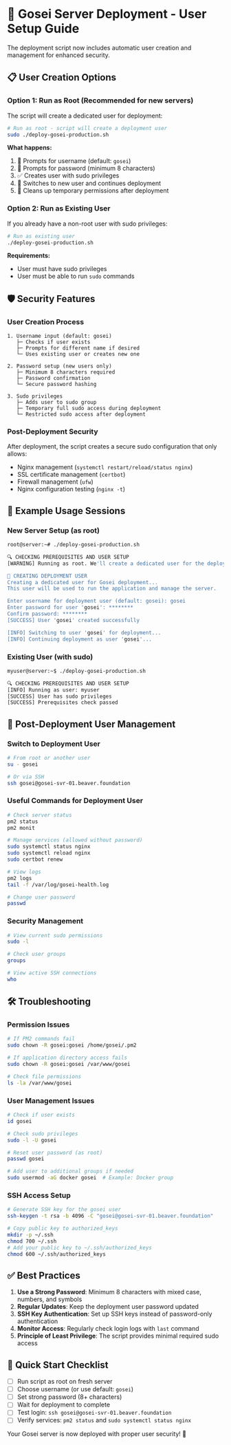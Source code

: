 # 🚀 Gosei Server Deployment - User Setup Guide

The deployment script now includes automatic user creation and management for enhanced security.

## 📋 User Creation Options

### **Option 1: Run as Root (Recommended for new servers)**
The script will create a dedicated user for deployment:

```bash
# Run as root - script will create a deployment user
sudo ./deploy-gosei-production.sh
```

**What happens:**
1. 👤 Prompts for username (default: `gosei`)
2. 🔐 Prompts for password (minimum 8 characters)
3. ✅ Creates user with sudo privileges
4. 🔄 Switches to new user and continues deployment
5. 🧹 Cleans up temporary permissions after deployment

### **Option 2: Run as Existing User**
If you already have a non-root user with sudo privileges:

```bash
# Run as existing user
./deploy-gosei-production.sh
```

**Requirements:**
- User must have sudo privileges
- User must be able to run `sudo` commands

## 🛡️ Security Features

### **User Creation Process**
```
1. Username input (default: gosei)
   ├─ Checks if user exists
   ├─ Prompts for different name if desired
   └─ Uses existing user or creates new one

2. Password setup (new users only)
   ├─ Minimum 8 characters required
   ├─ Password confirmation
   └─ Secure password hashing

3. Sudo privileges
   ├─ Adds user to sudo group
   ├─ Temporary full sudo access during deployment
   └─ Restricted sudo access after deployment
```

### **Post-Deployment Security**
After deployment, the script creates a secure sudo configuration that only allows:
- Nginx management (`systemctl restart/reload/status nginx`)
- SSL certificate management (`certbot`)
- Firewall management (`ufw`)
- Nginx configuration testing (`nginx -t`)

## 📝 Example Usage Sessions

### **New Server Setup (as root)**
```bash
root@server:~# ./deploy-gosei-production.sh

🔍 CHECKING PREREQUISITES AND USER SETUP
[WARNING] Running as root. We'll create a dedicated user for the deployment.

👤 CREATING DEPLOYMENT USER
Creating a dedicated user for Gosei deployment...
This user will be used to run the application and manage the server.

Enter username for deployment user (default: gosei): gosei
Enter password for user 'gosei': ********
Confirm password: ********
[SUCCESS] User 'gosei' created successfully

[INFO] Switching to user 'gosei' for deployment...
[INFO] Continuing deployment as user 'gosei'...
```

### **Existing User (with sudo)**
```bash
myuser@server:~$ ./deploy-gosei-production.sh

🔍 CHECKING PREREQUISITES AND USER SETUP
[INFO] Running as user: myuser
[SUCCESS] User has sudo privileges
[SUCCESS] Prerequisites check passed
```

## 🔧 Post-Deployment User Management

### **Switch to Deployment User**
```bash
# From root or another user
su - gosei

# Or via SSH
ssh gosei@gosei-svr-01.beaver.foundation
```

### **Useful Commands for Deployment User**
```bash
# Check server status
pm2 status
pm2 monit

# Manage services (allowed without password)
sudo systemctl status nginx
sudo systemctl reload nginx
sudo certbot renew

# View logs
pm2 logs
tail -f /var/log/gosei-health.log

# Change user password
passwd
```

### **Security Management**
```bash
# View current sudo permissions
sudo -l

# Check user groups
groups

# View active SSH connections
who
```

## 🛠️ Troubleshooting

### **Permission Issues**
```bash
# If PM2 commands fail
sudo chown -R gosei:gosei /home/gosei/.pm2

# If application directory access fails
sudo chown -R gosei:gosei /var/www/gosei

# Check file permissions
ls -la /var/www/gosei
```

### **User Management Issues**
```bash
# Check if user exists
id gosei

# Check sudo privileges
sudo -l -U gosei

# Reset user password (as root)
passwd gosei

# Add user to additional groups if needed
sudo usermod -aG docker gosei  # Example: Docker group
```

### **SSH Access Setup**
```bash
# Generate SSH key for the gosei user
ssh-keygen -t rsa -b 4096 -C "gosei@gosei-svr-01.beaver.foundation"

# Copy public key to authorized_keys
mkdir -p ~/.ssh
chmod 700 ~/.ssh
# Add your public key to ~/.ssh/authorized_keys
chmod 600 ~/.ssh/authorized_keys
```

## ✅ Best Practices

1. **Use a Strong Password**: Minimum 8 characters with mixed case, numbers, and symbols
2. **Regular Updates**: Keep the deployment user password updated
3. **SSH Key Authentication**: Set up SSH keys instead of password-only authentication
4. **Monitor Access**: Regularly check login logs with `last` command
5. **Principle of Least Privilege**: The script provides minimal required sudo access

## 🎯 Quick Start Checklist

- [ ] Run script as root on fresh server
- [ ] Choose username (or use default: `gosei`)
- [ ] Set strong password (8+ characters)
- [ ] Wait for deployment to complete
- [ ] Test login: `ssh gosei@gosei-svr-01.beaver.foundation`
- [ ] Verify services: `pm2 status` and `sudo systemctl status nginx`

Your Gosei server is now deployed with proper user security! 🚀 